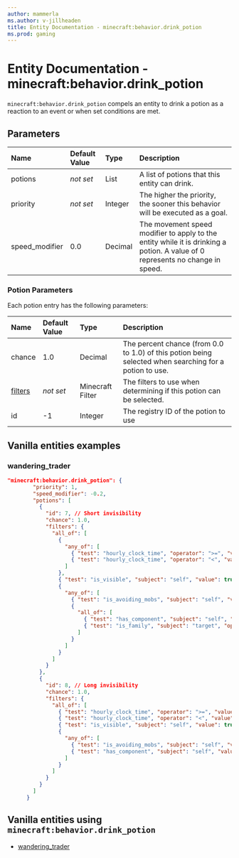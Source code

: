 ```yaml
---
author: mammerla
ms.author: v-jillheaden
title: Entity Documentation - minecraft:behavior.drink_potion
ms.prod: gaming
---
```


# Entity Documentation - minecraft:behavior.drink_potion

`minecraft:behavior.drink_potion` compels an entity to drink a potion as a reaction to an event or when set conditions are met.

## Parameters

|Name |Default Value  |Type  |Description  |
|:----------|:----------|:----------|:----------|
|potions |*not set* |List |A list of potions that this entity can drink. |
|priority|*not set*|Integer|The higher the priority, the sooner this behavior will be executed as a goal.|
|speed_modifier| 0.0| Decimal| The movement speed modifier to apply to the entity while it is drinking a potion. A value of 0 represents no change in speed.|

### Potion Parameters

Each potion entry has the following parameters:

|Name |Default Value  |Type  |Description  |
|:----------|:----------|:----------|:----------|
|chance | 1.0| Decimal| The percent chance (from 0.0 to 1.0) of this potion being selected when searching for a potion to use. |
| [filters](../FilterList.md)|*not set* | Minecraft Filter| The filters to use when determining if this potion can be selected. |
|id| -1|Integer | The registry ID of the potion to use |

## Vanilla entities examples

### wandering_trader

```json
"minecraft:behavior.drink_potion": {
        "priority": 1,
        "speed_modifier": -0.2,
        "potions": [
          {
            "id": 7, // Short invisibility
            "chance": 1.0,
            "filters": {
              "all_of": [
                {
                  "any_of": [
                    { "test": "hourly_clock_time", "operator": ">=", "value": 18000 },
                    { "test": "hourly_clock_time", "operator": "<", "value": 12000 }
                  ]
                },
                { "test": "is_visible", "subject": "self", "value": true },
                {
                  "any_of": [
                    { "test": "is_avoiding_mobs", "subject": "self", "value": true },
                    {
                      "all_of": [
                        { "test": "has_component", "subject": "self", "value": "minecraft:angry" },
                        { "test": "is_family", "subject": "target", "operator": "!=", "value": "player" }
                      ]
                    }
                  ]
                }
              ]
            }
          },
          {
            "id": 8, // Long invisibility
            "chance": 1.0,
            "filters": {
              "all_of": [
                { "test": "hourly_clock_time", "operator": ">=", "value": 12000 },
                { "test": "hourly_clock_time", "operator": "<", "value": 18000 },
                { "test": "is_visible", "subject": "self", "value": true },
                {
                  "any_of": [
                    { "test": "is_avoiding_mobs", "subject": "self", "value": true },
                    { "test": "has_component", "subject": "self", "value": "minecraft:angry" }
                  ]
                }
              ]
            }
          }
        ]
      }
```

## Vanilla entities using `minecraft:behavior.drink_potion`

- [wandering_trader](../../../../Source/VanillaBehaviorPack_Snippets/entities/wandering_trader.md)
